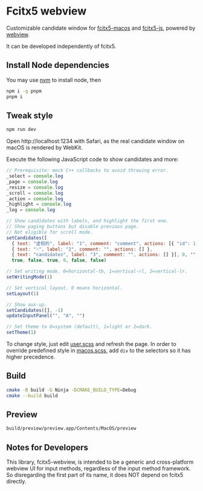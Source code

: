 # Fcitx5 webview

Customizable candidate window for
[fcitx5-macos](https://github.com/fcitx-contrib/fcitx5-macos)
and [fcitx5-js](https://github.com/fcitx-contrib/fcitx5-js),
powered by [webview](https://github.com/webview/webview).

It can be developed independently of fcitx5.

## Install Node dependencies

You may use [nvm](https://github.com/nvm-sh/nvm)
to install node, then

```sh
npm i -g pnpm
pnpm i
```

## Tweak style
```sh
npm run dev
```
Open http://localhost:1234 with Safari,
as the real candidate window on macOS is rendered by WebKit.

Execute the following JavaScript code to show candidates and more:
```js
// Prerequisite: mock C++ callbacks to avoid throwing error.
_select = console.log
_page = console.log
_resize = console.log
_scroll = console.log
_action = console.log
_highlight = console.log
_log = console.log

// Show candidates with labels, and highlight the first one.
// Show paging buttons but disable previous page.
// Not eligible for scroll mode.
setCandidates([
  { text: "虚假的", label: "1", comment: "comment", actions: [{ "id": 1, "text": "删词" }] },
  { text: "🀄", label: "2", comment: "", actions: [] },
  { text: "candidates", label: "3", comment: "", actions: [] }], 0, "",
  true, false, true, 0, false, false)

// Set writing mode. 0=horizontal-tb, 1=vertical-rl, 2=vertical-lr.
setWritingMode(1)

// Set vertical layout. 0 means horizontal.
setLayout(1)

// Show aux-up.
setCandidates([], -1)
updateInputPanel("", "A", "")

// Set theme to 0=system (default), 1=light or 2=dark.
setTheme(1)
```

To change style, just edit [user.scss](./page/user.scss) and refresh the page.
In order to override predefined style in [macos.scss](./page/macos.scss),
add `div` to the selectors so it has higher precedence.

## Build
```sh
cmake -B build -G Ninja -DCMAKE_BUILD_TYPE=Debug
cmake --build build
```

## Preview
```sh
build/preview/preview.app/Contents/MacOS/preview
```

## Notes for Developers

This library, fcitx5-webview, is intended to be a generic and cross-platform webview UI for input methods, regardless of the input method framework.
So disregarding the first part of its name, it does NOT depend on fcitx5 directly.
